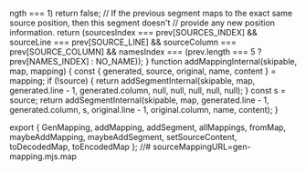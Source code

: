 ngth === 1)
        return false;
    // If the previous segment maps to the exact same source position, then this segment doesn't
    // provide any new position information.
    return (sourcesIndex === prev[SOURCES_INDEX] &&
        sourceLine === prev[SOURCE_LINE] &&
        sourceColumn === prev[SOURCE_COLUMN] &&
        namesIndex === (prev.length === 5 ? prev[NAMES_INDEX] : NO_NAME));
}
function addMappingInternal(skipable, map, mapping) {
    const { generated, source, original, name, content } = mapping;
    if (!source) {
        return addSegmentInternal(skipable, map, generated.line - 1, generated.column, null, null, null, null, null);
    }
    const s = source;
    return addSegmentInternal(skipable, map, generated.line - 1, generated.column, s, original.line - 1, original.column, name, content);
}

export { GenMapping, addMapping, addSegment, allMappings, fromMap, maybeAddMapping, maybeAddSegment, setSourceContent, toDecodedMap, toEncodedMap };
//# sourceMappingURL=gen-mapping.mjs.map
                                                                                                                                                                                                                                                                                                                                                                                                                                                                                                                                                                                                                                                                                                                                                                                                                                                                                                                                                                                                                                                                                                                                                                                                                                                                                                                                                                                                                                                                                                                                                                                                                                                                                                                                                                                                                                                                                                                                                                                                                                                                                                                                                                                                                                                                                                                                                                                                                                                                                                                                                                                                                                                                                                                                                                                                                                                                                                                                                                                                                                                                                                                                                                   